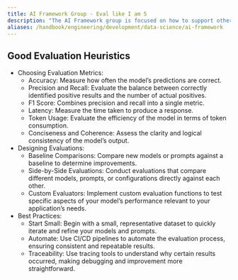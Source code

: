 ```yaml
---
title: AI Framework Group - Eval like I am 5
description: "The AI Framework group is focused on how to support other product groups at GitLab with the AI Abstraction Layer, and GitLab AI feature development."
aliases: /handbook/engineering/development/data-science/ai-framework
---
```


## Good Evaluation Heuristics

- Choosing Evaluation Metrics:
  - Accuracy: Measure how often the model’s predictions are correct.
  - Precision and Recall: Evaluate the balance between correctly identified positive results and the number of actual positives.
  - F1 Score: Combines precision and recall into a single metric.
  - Latency: Measure the time taken to produce a response.
  - Token Usage: Evaluate the efficiency of the model in terms of token consumption.
  - Conciseness and Coherence: Assess the clarity and logical consistency of the model’s output.
- Designing Evaluations:
  - Baseline Comparisons: Compare new models or prompts against a baseline to determine improvements.
  - Side-by-Side Evaluations: Conduct evaluations that compare different models, prompts, or configurations directly against each other.
  - Custom Evaluators: Implement custom evaluation functions to test specific aspects of your model’s performance relevant to your application’s needs.
- Best Practices:
  - Start Small: Begin with a small, representative dataset to quickly iterate and refine your models and prompts.
  - Automate: Use CI/CD pipelines to automate the evaluation process, ensuring consistent and repeatable results.
  - Traceability: Use tracing tools to understand why certain results occurred, making debugging and improvement more straightforward.
